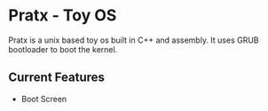 # Pratx - Toy OS
Pratx is a unix based toy os built in C++ and assembly. It uses GRUB bootloader to boot the kernel.

## Current Features
+ Boot Screen
